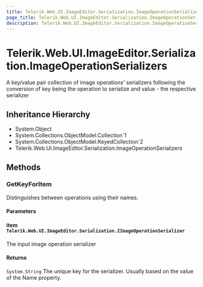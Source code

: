 ```yaml
---
title: Telerik.Web.UI.ImageEditor.Serialization.ImageOperationSerializers
page_title: Telerik.Web.UI.ImageEditor.Serialization.ImageOperationSerializers
description: Telerik.Web.UI.ImageEditor.Serialization.ImageOperationSerializers
---
```


# Telerik.Web.UI.ImageEditor.Serialization.ImageOperationSerializers

A key/value pair collection of image operations' serializers following the conversion of key being the operation to serialize and value - the respective serializer

## Inheritance Hierarchy

* System.Object
* System.Collections.ObjectModel.Collection`1
* System.Collections.ObjectModel.KeyedCollection`2
* Telerik.Web.UI.ImageEditor.Serialization.ImageOperationSerializers

## Methods

###  GetKeyForItem

Distinguishes between operations using their names.

#### Parameters

#### item `Telerik.Web.UI.ImageEditor.Serialization.IImageOperationSerializer`

The input image operation serializer

#### Returns

`System.String` The unique key for the serializer. Usually based on the value of the Name property.

